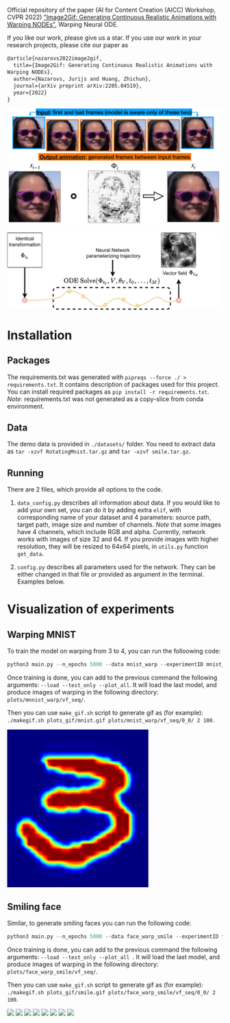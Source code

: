 Official repository of the paper (AI for Content Creation (AICC) Workshop, CVPR 2022) ["Image2Gif: Generating Continuous Realistic Animations with Warping NODEs"](demo/paper.pdf), Warping Neural ODE.

If you like our work, please give us a star. If you use our work in your research projects,
please cite our paper as
```
@article{nazarovs2022image2gif,
  title={Image2Gif: Generating Continuous Realistic Animations with Warping NODEs},
  author={Nazarovs, Jurijs and Huang, Zhichun},
  journal={arXiv preprint arXiv:2205.04519},
  year={2022}
}
```

![](demo/images/smile_teaser.png "Demonstration of Warping Neural ODE" )
![](demo/images/smile_vf.png "Demonstration of Warping Neural ODE" )
![](demo/images/warpode.png "Demonstration of Warping Neural ODE" )

# Installation
## Packages
The requirements.txt was generated with `pipreqs --force ./ > requirements.txt`. 
It contains description of packages used for this project.
You can install required packages as `pip install -r requirements.txt`. 
*Note*: requirements.txt was not generated as a copy-slice from conda environment.

## Data
The demo data is provided in `./datasets/` folder. You need to extract data as
`tar -xzvf RotatingMnist.tar.gz` and `tar -xzvf smile.tar.gz`. 

## Running
There are 2 files, which provide all options to the code.
1. `data_config.py` describes all information about data. If you would like to add 
your own set, you can do it by adding extra `elif`, with corresponding name of your
dataset and 4 parameters: source path, target path,  image size and number of channels.
*Note* that some images have 4 channels, which include RGB and alpha.
Currently, network works with images of size 32 and 64. 
If you provide images with higher resolution, they will be resized to 64x64 pixels,
in `utils.py` function `get_data`.

2. `config.py` describes all parameters used for the network. They can be either
changed in that file or provided as argument in the terminal. Examples below.


# Visualization of experiments
## Warping MNIST
To train the model on warping from 3 to 4, you can run the folloowing code:
```python
python3 main.py --n_epochs 5000 --data mnist_warp --experimentID mnist_warp --device 0  --batch_size 64  --n_epochs_start_viz 50000 --gen_loss_weight 1 --disc_loss_weight 1 --gan_type lsgan --ode_solver euler  --freq_gen_update 1 --decay_every 100 --lr_gen 0.0001 --lr_disc 0.0001 --ode_vf init_img_y --ode_norm none --plots_path plots/ --rec_loss_weight 0.01 --freq_rec_update 1 --last_warp --jac_loss_weight_forw 1 --jac_loss_weight_back 1 --rec_weight_method default --outgrid_loss_weight_forw 1 --outgrid_loss_weight_back 1 --crit_iter 10 --gplambda 10 --disc_optim adam --unet_add_input --normalize_method scale --ode_step_size 0.05 --channels 1
```
Once training is done, you can add to the previous command the following arguments:
`--load --test_only --plot_all`.
It will load the last model, and produce images of warping in the following directory: `plots/mnnist_warp/vf_seq/`.

Then you can use `make_gif.sh` script to generate gif as (for example): 
`./makegif.sh plots_gif/mnist.gif plots/mnist_warp/vf_seq/0_0/ 2 100`.

![](demo/images/mnist.gif)

## Smiling face 
Similar, to generate smiling faces you can run the following code:
```python
python3 main.py --n_epochs 5000 --data face_warp_smile --experimentID face_warp_smile --device 0  --batch_size 16  --n_epochs_start_viz 50000 --gen_loss_weight 1 --disc_loss_weight 1 --gan_type None --ode_solver euler  --freq_gen_update 1 --decay_every 100 --lr_gen 0.0001 --lr_disc 0.0001 --ode_vf init_img_y --ode_norm none --plots_path plots/ --rec_loss_weight 0.01 --freq_rec_update 1 --last_warp --jac_loss_weight_forw 1 --jac_loss_weight_back 1 --rec_weight_method default --outgrid_loss_weight_forw 1 --outgrid_loss_weight_back 1 --crit_iter 10 --gplambda 10 --disc_optim adam --unet_add_input --normalize_method scale --ode_step_size 0.05 --channels 4 
```
Once training is done, you can add to the previous command the following arguments:
`--load --test_only --plot_all `.
It will load the last model, and produce images of warping in the following directory: `plots/face_warp_smile/vf_seq/`. 

Then you can use `make_gif.sh` script to generate gif as (for example): 
`./makegif.sh plots_gif/smile.gif plots/face_warp_smile/vf_seq/0_0/ 2 100`.

![](demo/images/smile_0.gif) ![](demo/images/smile_1.gif)
![](demo/images/smile_2.gif)
![](demo/images/smile_3.gif)
![](demo/images/smile_4.gif)
![](demo/images/smile_5.gif)
![](demo/images/smile_6.gif)
![](demo/images/smile_7.gif)
